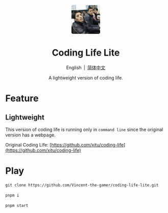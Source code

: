 <p align="center">
    <img src=".github/coding-life-lite.png" style="height: 90px; border-radius: 5px;"/>
</p>

<h1 align="center">Coding Life Lite</h1>

<p align="center">
    <span>English</span>
    <span style="margin-inline: 3px;">|</span>
    <span>
        <a href="./README_ZH.md">简体中文</a>
    </span>
</p>

<p align="center">A lightweight version of coding life.</p>

# Feature

## Lightweight

This version of coding life is running only in `command line` since the original version has a webpage.

Original Coding Life: [https://github.com/xitu/coding-life](https://github.com/xitu/coding-life)

# Play
```shell
git clone https://github.com/Vincent-the-gamer/coding-life-lite.git

pnpm i

pnpm start
```